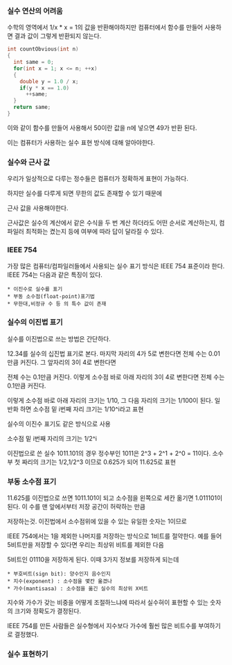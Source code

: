 ### 실수 연산의 어려움

수학의 영역에서 1/x * x = 1의 값을 반환해야하지만 컴퓨터에서 함수를 만들어 사용하면 결과 값이 그렇게 반환되지 않는다.

```C++
int countObvious(int n)
{
  int same = 0;
  for(int x = 1; x <= n; ++x)
  {
    double y = 1.0 / x;
    if(y * x == 1.0)
      ++same;
  }
  return same;
}
```
이와 같이 함수를 만들어 사용해서 50이란 값을 n에 넣으면 49가 반환 된다.

이는 컴퓨터가 사용하는 실수 표현 방식에 대해 알아야한다.

### 실수와 근사 값

우리가 일상적으로 다루는 정수들은 컴퓨터가 정확하게 표현이 가능하다.

하지만 실수를 다루게 되면 무한의 값도 존재할 수 있기 때문에

근사 값을 사용해야한다.

근사값은 실수의 계산에서 같은 수식을 두 번 계산 하더라도 어떤 순서로 계산하는지, 컴파일러 최적화는 켰는지 등에 여부에 따라 답이 달라질 수 있다.

### IEEE 754

가장 많은 컴퓨터/컴파일러들에서 사용되는 실수 표기 방식은 IEEE 754 표준이라 한다. IEEE 754는 다음과 같은 특징이 있다.

    * 이진수로 실수를 표기
    * 부동 소수점(float-point)표기법
    * 무한대,비정규 수 등 의 특수 값이 존재
    
### 실수의 이진법 표기

실수를 이진법으로 쓰는 방법은 간단하다.

12.34를 실수의 십진법 표기로 본다. 마지막 자리의 4가 5로 변한다면 전체 수는 0.01만큼 커진다. 그 앞자리의 3이 4로 변한다면

전체 수는 0.1만큼 커진다. 이렇게 소수점 바로 아래 자리의 3이 4로 변한다면 전체 수는 0.1만큼 커진다.

이렇게 소수점 바로 아래 자리의 크기는 1/10, 그 다음 자리의 크기는 1/100이 된다. 일반화 하면 소수점 밑 i번째 자리 크기는 1/10^i라고 표현

실수의 이진수 표기도 같은 방식으로 사용

소수점 밑 i번째 자리의 크기는 1/2^i

이진법으로 쓴 실수 1011.101의 경우 정수부인 1011은 2^3 + 2^1 + 2^0 = 11이다. 소수부 첫 짜리의 크기는 1/2,1/2^3 이므로 0.625가 되어 11.625로 표현


### 부동 소수점 표기

11.625를 이진법으로 쓰면 1011.101이 되고 소수점을 왼쪽으로 세칸 옮기면 1.011101이 된다. 이 수를 맨 앞에서부터 저장 공간이 허락하는 만큼

저장하는것. 이진법에서 소수점위에 있을 수 있는 유일한 숫자는 1이므로

IEEE 754에서는 1을 제외한 나머지를 저장하는 방식으로 1비트를 절약한다. 예를 들어 5비트만을 저장할 수 있다면 우리는 최상위 비트를 제외한 다음

5비트인  01110을 저장하게 된다. 이때 3가지 정보를 저장하게 되는데

    * 부호비트(sign bit): 양수인지 음수인지
    * 지수(exponent) : 소수점을 몇칸 옮겼나
    * 가수(mantisasa) : 소수점을 옮긴 실수의 최상위 X비트
    
지수와 가수가 갖는 비중을 어떻게 조절하느냐에 따라서 실수혀이 표현할 수 있는 숫자의 크기와 정확도가 결정된다.

IEEE 754를 만든 사람들은 실수형에서 지수보다 가수에 훨씬 많은 비트수를 부여하기로 결정했다.


### 실수 표현하기
